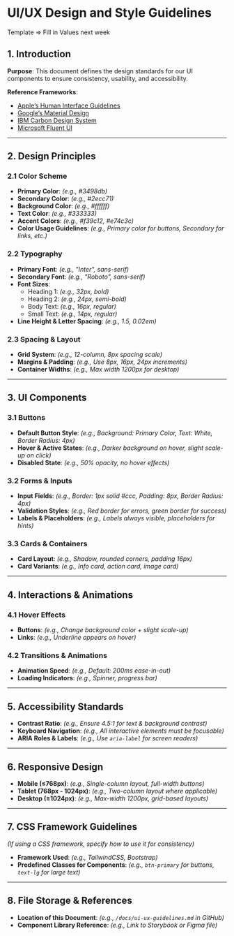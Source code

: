 # UI/UX Design and Style Guidelines  

Template => Fill in Values next week

## 1. Introduction  
**Purpose**: This document defines the design standards for our UI components to ensure consistency, usability, and accessibility.  

**Reference Frameworks**:  
- [Apple’s Human Interface Guidelines](https://developer.apple.com/design/human-interface-guidelines/)  
- [Google’s Material Design](https://material.io/design/)  
- [IBM Carbon Design System](https://www.carbondesignsystem.com/)  
- [Microsoft Fluent UI](https://fluent2.microsoft.com/)  

---

## 2. Design Principles  
### 2.1 Color Scheme  
- **Primary Color**: _(e.g., #3498db)_  
- **Secondary Color**: _(e.g., #2ecc71)_  
- **Background Color**: _(e.g., #ffffff)_  
- **Text Color**: _(e.g., #333333)_  
- **Accent Colors**: _(e.g., #f39c12, #e74c3c)_  
- **Color Usage Guidelines**: _(e.g., Primary color for buttons, Secondary for links, etc.)_  

### 2.2 Typography  
- **Primary Font**: _(e.g., "Inter", sans-serif)_  
- **Secondary Font**: _(e.g., "Roboto", sans-serif)_  
- **Font Sizes**:  
  - Heading 1: _(e.g., 32px, bold)_  
  - Heading 2: _(e.g., 24px, semi-bold)_  
  - Body Text: _(e.g., 16px, regular)_  
  - Small Text: _(e.g., 14px, regular)_  
- **Line Height & Letter Spacing**: _(e.g., 1.5, 0.02em)_  

### 2.3 Spacing & Layout  
- **Grid System**: _(e.g., 12-column, 8px spacing scale)_  
- **Margins & Padding**: _(e.g., Use 8px, 16px, 24px increments)_  
- **Container Widths**: _(e.g., Max width 1200px for desktop)_  

---

## 3. UI Components  

### 3.1 Buttons  
- **Default Button Style**: _(e.g., Background: Primary Color, Text: White, Border Radius: 4px)_  
- **Hover & Active States**: _(e.g., Darker background on hover, slight scale-up on click)_  
- **Disabled State**: _(e.g., 50% opacity, no hover effects)_  

### 3.2 Forms & Inputs  
- **Input Fields**: _(e.g., Border: 1px solid #ccc, Padding: 8px, Border Radius: 4px)_  
- **Validation Styles**: _(e.g., Red border for errors, green border for success)_  
- **Labels & Placeholders**: _(e.g., Labels always visible, placeholders for hints)_  

### 3.3 Cards & Containers  
- **Card Layout**: _(e.g., Shadow, rounded corners, padding 16px)_  
- **Card Variants**: _(e.g., Info card, action card, image card)_  

---

## 4. Interactions & Animations  
### 4.1 Hover Effects  
- **Buttons**: _(e.g., Change background color + slight scale-up)_  
- **Links**: _(e.g., Underline appears on hover)_  

### 4.2 Transitions & Animations  
- **Animation Speed**: _(e.g., Default: 200ms ease-in-out)_  
- **Loading Indicators**: _(e.g., Spinner, progress bar)_  

---

## 5. Accessibility Standards  
- **Contrast Ratio**: _(e.g., Ensure 4.5:1 for text & background contrast)_  
- **Keyboard Navigation**: _(e.g., All interactive elements must be focusable)_  
- **ARIA Roles & Labels**: _(e.g., Use `aria-label` for screen readers)_  

---

## 6. Responsive Design  
- **Mobile (≤768px)**: _(e.g., Single-column layout, full-width buttons)_  
- **Tablet (768px - 1024px)**: _(e.g., Two-column layout where applicable)_  
- **Desktop (≥1024px)**: _(e.g., Max-width 1200px, grid-based layouts)_  

---

## 7. CSS Framework Guidelines  
_(If using a CSS framework, specify how to use it for consistency)_  
- **Framework Used**: _(e.g., TailwindCSS, Bootstrap)_  
- **Predefined Classes for Components**: _(e.g., `btn-primary` for buttons, `text-lg` for large text)_  

---

## 8. File Storage & References  
- **Location of this Document**: _(e.g., `/docs/ui-ux-guidelines.md` in GitHub)_  
- **Component Library Reference**: _(e.g., Link to Storybook or Figma file)_  

